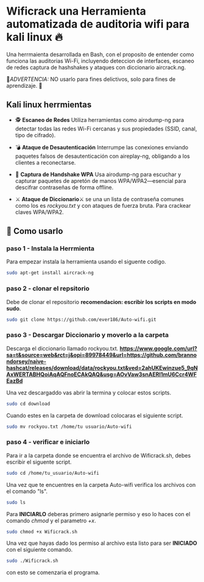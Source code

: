 # Wificrack una Herramienta automatizada de auditoria wifi para kali linux 🔥

Una herrmaienta desarrollada en Bash, con el proposito de entender como funciona las auditorias Wi-Fi, incluyendo deteccion de interfaces, escaneo de redes captura de hashshakes y ataques con diccionario aircrack.ng.

🚨*ADVERTENCIA:* NO usarlo para fines delictivos, solo para fines de aprendizaje. 🚨

## Kali linux herrmientas

- 🕵 **Escaneo de Redes**
Utiliza herramientas como airodump-ng para detectar todas las redes Wi-Fi cercanas y sus propiedades (SSID, canal, tipo de cifrado).

- 💣 **Ataque de Desautenticación**
Interrumpe las conexiones enviando paquetes falsos de desautenticación con aireplay-ng, obligando a los clientes a reconectarse.

- 📡 **Captura de Handshake WPA**
Usa airodump-ng para escuchar y capturar paquetes de apretón de manos WPA/WPA2—esencial para descifrar contraseñas de forma offline.

- ⚔️ **Ataque de Diccionario**⚔
se una un lista de contraseña comunes como los es *rockyou.txt* y con ataques de fuerza bruta. Para crackear claves WPA/WPA2.

## 📍 Como usarlo 

### paso 1 - Instala la Herrmienta

Para empezar instala la herramienta usando el siguente codigo.
```bash
sudo apt-get install aircrack-ng
```

### paso 2 - clonar el repsitorio 

Debe de clonar el repositorio **recomendacion: escribir los scripts en modo sudo**.
```bash
sudo git clone https://github.com/ever186/Auto-wifi.git
```

### paso 3 - Descargar Diccionario y moverlo a la carpeta

Descarga el diccionario llamado rockyou.txt.
**https://www.google.com/url?sa=t&source=web&rct=j&opi=89978449&url=https://github.com/brannondorsey/naive-hashcat/releases/download/data/rockyou.txt&ved=2ahUKEwinzue5_9qNAxWERTABHQoiAqAQFnoECAkQAQ&usg=AOvVaw3snAERl1mU6Ccr4WFEazBd**

Una vez descargaddo vas abrir la termina y colocar estos scripts.
```bash
sudo cd download
```
Cuando estes en la carpeta de download colocaras el siguiente script.
```bash
sudo mv rockyou.txt /home/tu usuario/Auto-wifi
```

### paso 4 - verificar e iniciarlo

Para ir a la carpeta donde se encuentra el archivo de Wificrack.sh, debes escribir el siguente script.

```bash
sudo cd /home/tu_usuario/Auto-wifi
```
Una vez que te encuentres en la carpeta Auto-wifi verifica los archivos con el comando "ls".

```bash
sudo ls
```
Para **INICIARLO** deberas primero asignarle permiso y eso lo haces con el comando *chmod* y el parametro *+x*.

```bash
sudo chmod +x Wificrack.sh
```
Una vez que hayas dado los permiso al archivo esta listo para ser **INICIADO** con el siguiente comando.

```bash
sudo ./Wificrack.sh
```
con esto se comenzaria el programa.















